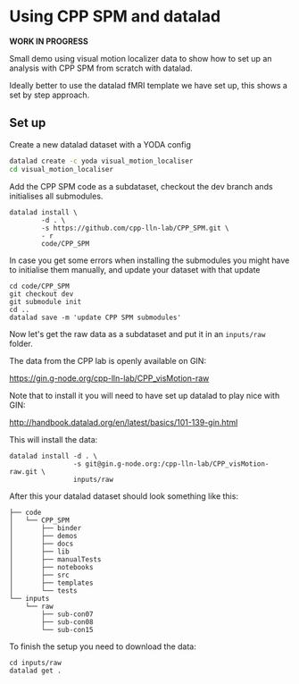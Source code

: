 # Using CPP SPM and datalad

**WORK IN PROGRESS**

Small demo using visual motion localizer data to show how to set up an analysis
with CPP SPM from scratch with datalad.

Ideally better to use the datalad fMRI template we have set up, this shows a set
by step approach.

## Set up

Create a new datalad dataset with a YODA config

```bash
datalad create -c yoda visual_motion_localiser
cd visual_motion_localiser
```

Add the CPP SPM code as a subdataset, checkout the dev branch ands initialises
all submodules.

```
datalad install \
        -d . \
        -s https://github.com/cpp-lln-lab/CPP_SPM.git \
        - r
        code/CPP_SPM
```

In case you get some errors when installing the submodules you might have to
initialise them manually, and update your dataset with that update

```
cd code/CPP_SPM
git checkout dev
git submodule init
cd ..
datalad save -m 'update CPP SPM submodules'
```

Now let's get the raw data as a subdataset and put it in an `inputs/raw` folder.

The data from the CPP lab is openly available on GIN: 

https://gin.g-node.org/cpp-lln-lab/CPP_visMotion-raw

Note that to install it you will need to have set up datalad to play nice with GIN:

http://handbook.datalad.org/en/latest/basics/101-139-gin.html

This will install the data:

```
datalad install -d . \
                -s git@gin.g-node.org:/cpp-lln-lab/CPP_visMotion-raw.git \
                inputs/raw
```

After this your datalad dataset should look something like this:

```
├── code
│   └── CPP_SPM
│       ├── binder
│       ├── demos
│       ├── docs
│       ├── lib
│       ├── manualTests
│       ├── notebooks
│       ├── src
│       ├── templates
│       └── tests
└── inputs
    └── raw
        ├── sub-con07
        ├── sub-con08
        └── sub-con15
```

To finish the setup you need to download the data:

```
cd inputs/raw
datalad get .
```